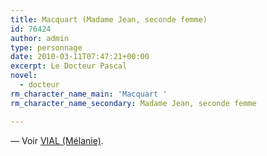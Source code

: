 ```yaml
---
title: Macquart (Madame Jean, seconde femme)
id: 76424
author: admin
type: personnage
date: 2010-03-11T07:47:21+00:00
excerpt: Le Docteur Pascal
novel:
  - docteur
rm_character_name_main: 'Macquart '
rm_character_name_secondary: Madame Jean, seconde femme

---
```

— Voir <a href="/personnage/vial-melanie/" target="_self">VIAL (Mélanie)</a>.